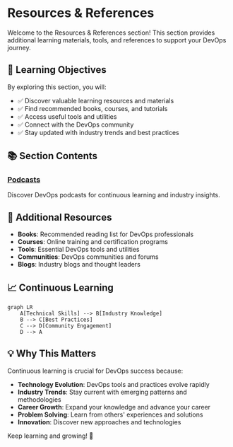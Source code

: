 # Resources & References

Welcome to the Resources & References section! This section provides additional learning materials, tools, and references to support your DevOps journey.

## 🎯 Learning Objectives

By exploring this section, you will:

- ✅ Discover valuable learning resources and materials
- ✅ Find recommended books, courses, and tutorials
- ✅ Access useful tools and utilities
- ✅ Connect with the DevOps community
- ✅ Stay updated with industry trends and best practices

## 📚 Section Contents

### [Podcasts](podcast.md)

Discover DevOps podcasts for continuous learning and industry insights.

## 🏁 Additional Resources

- **Books**: Recommended reading list for DevOps professionals
- **Courses**: Online training and certification programs
- **Tools**: Essential DevOps tools and utilities
- **Communities**: DevOps communities and forums
- **Blogs**: Industry blogs and thought leaders

## 📈 Continuous Learning

```mermaid
graph LR
    A[Technical Skills] --> B[Industry Knowledge]
    B --> C[Best Practices]
    C --> D[Community Engagement]
    D --> A
```

## 💡 Why This Matters

Continuous learning is crucial for DevOps success because:

- **Technology Evolution**: DevOps tools and practices evolve rapidly
- **Industry Trends**: Stay current with emerging patterns and methodologies
- **Career Growth**: Expand your knowledge and advance your career
- **Problem Solving**: Learn from others' experiences and solutions
- **Innovation**: Discover new approaches and technologies

Keep learning and growing! 🚀